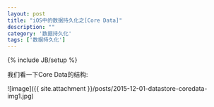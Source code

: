 ```yaml
---
layout: post
title: "iOS中的数据持久化之[Core Data]"
description: ""
category: '数据持久化'
tags: ['数据持久化']
---
```

{% include JB/setup %}

我们看一下Core Data的结构:

![image]({{ site.attachment }}/posts/2015-12-01-datastore-coredata-img1.jpg)   



<!--more-->


